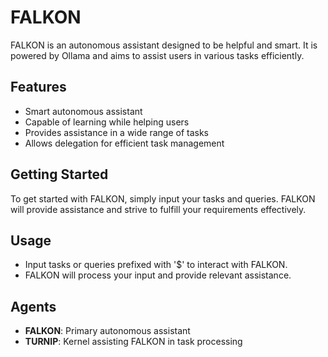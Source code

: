 # FALKON

FALKON is an autonomous assistant designed to be helpful and smart. It is powered by Ollama and aims to assist users in various tasks efficiently.

## Features
- Smart autonomous assistant
- Capable of learning while helping users
- Provides assistance in a wide range of tasks
- Allows delegation for efficient task management

## Getting Started
To get started with FALKON, simply input your tasks and queries. FALKON will provide assistance and strive to fulfill your requirements effectively.

## Usage
- Input tasks or queries prefixed with '$' to interact with FALKON.
- FALKON will process your input and provide relevant assistance.

## Agents
- **FALKON**: Primary autonomous assistant
- **TURNIP**: Kernel assisting FALKON in task processing

